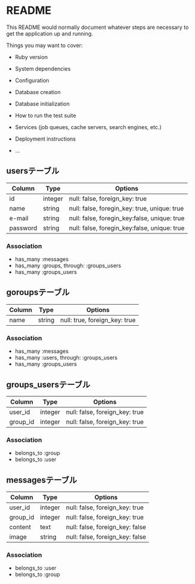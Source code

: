 # README

This README would normally document whatever steps are necessary to get the
application up and running.

Things you may want to cover:

* Ruby version

* System dependencies

* Configuration

* Database creation

* Database initialization

* How to run the test suite

* Services (job queues, cache servers, search engines, etc.)

* Deployment instructions

* ...

## usersテーブル

|Column|Type|Options|
|------|----|-------|
|id|integer|null: false, foreign_key: true|
|name|string|null: false, foregin_key: true, unique: true|
|e-mail|string|null: false, foregin_key:false, unique: true|
|password|string|null: false, foregin_key:false, unique: true|

### Association
- has_many :messages
- has_many :groups, through: :groups_users
- has_many :groups_users

## goroupsテーブル

|Column|Type|Options|
|------|----|-------|
|name|string|null: true, foreign_key: true|


### Association
- has_many :messages
- has_many :users, through: :groups_users
- has_many :groups_users

## groups_usersテーブル

|Column|Type|Options|
|------|----|-------|
|user_id|integer|null: false, foreign_key: true|
|group_id|integer|null: false, foreign_key: true|

### Association
- belongs_to :group
- belongs_to :user

## messagesテーブル

|Column|Type|Options|
|------|----|-------|
|user_id|integer|null: false, foreign_key: true|
|group_id|integer|null: false, foreign_key: true|
|content|text|null: false, foreign_key: false|
|image|string|null: false, foreign_key: false|


### Association
- belongs_to :user
- belongs_to :group